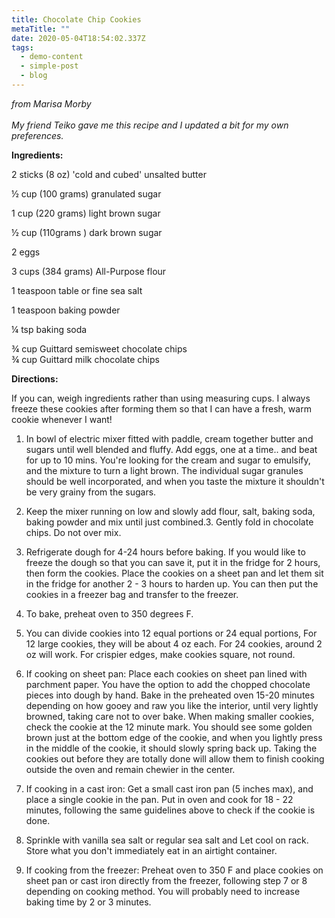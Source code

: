 ```yaml
---
title: Chocolate Chip Cookies
metaTitle: ""
date: 2020-05-04T18:54:02.337Z
tags:
  - demo-content
  - simple-post
  - blog
---
```

*from Marisa Morby*\
\
*My friend Teiko gave me this recipe and I updated a bit for my own preferences.*



**Ingredients:**

2 sticks (8 oz) 'cold and cubed' unsalted butter

½ cup (100 grams) granulated sugar

1 cup (220 grams) light brown sugar

½ cup (110grams ) dark brown sugar

2 eggs

3 cups (384 grams) All-Purpose flour

1 teaspoon table or fine sea salt

1 teaspoon baking powder

¼ tsp baking soda

¾ cup Guittard semisweet chocolate chips\
¾ cup Guittard milk chocolate chips



**Directions:**

If you can, weigh ingredients rather than using measuring cups. I always freeze these cookies after forming them so that I can have a fresh, warm cookie whenever I want!

1. In bowl of electric mixer fitted with paddle, cream together butter and sugars until well blended and fluffy. Add eggs, one at a time.. and beat for up to 10 mins. You're looking for the cream and sugar to emulsify, and the mixture to turn a light brown. The individual sugar granules should be well incorporated, and when you taste the mixture it shouldn't be very grainy from the sugars.

2. Keep the mixer running on low and slowly add flour, salt, baking soda, baking powder and mix until just combined.3. Gently fold in chocolate chips. Do not over mix.

4. Refrigerate dough for 4-24 hours before baking. If you would like to freeze the dough so that you can save it, put it in the fridge for 2 hours, then form the cookies. Place the cookies on a sheet pan and let them sit in the fridge for another 2 - 3 hours to harden up. You can then put the cookies in a freezer bag and transfer to the freezer.

5. To bake, preheat oven to 350 degrees F.

6. You can divide cookies into 12 equal portions or 24 equal portions, For 12 large cookies, they will be about 4 oz each. For 24 cookies, around 2 oz will work. For crispier edges, make cookies square, not round.

7. If cooking on sheet pan: Place each cookies on sheet pan lined with parchment paper. You have the option to add the chopped chocolate pieces into dough by hand. Bake in the preheated oven 15-20 minutes depending on how gooey and raw you like the interior, until very lightly browned, taking care not to over bake. When making smaller cookies, check the cookie at the 12 minute mark. You should see some golden brown just at the bottom edge of the cookie, and when you lightly press in the middle of the cookie, it should slowly spring back up. Taking the cookies out before they are totally done will allow them to finish cooking outside the oven and remain chewier in the center.

8. If cooking in a cast iron: Get a small cast iron pan (5 inches max), and place a single cookie in the pan. Put in oven and cook for 18 - 22 minutes, following the same guidelines above to check if the cookie is done.

9. Sprinkle with vanilla sea salt or regular sea salt and Let cool on rack. Store what you don't immediately eat in an airtight container.

10. If cooking from the freezer: Preheat oven to 350 F and place cookies on sheet pan or cast iron directly from the freezer, following step 7 or 8 depending on cooking method. You will probably need to increase baking time by 2 or 3 minutes.